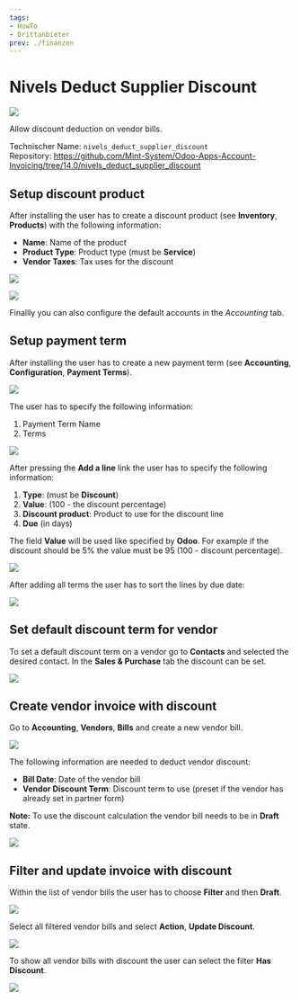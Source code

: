 ```yaml
---
tags:
- HowTo
- Drittanbieter
prev: ./finanzen
---
```

# Nivels Deduct Supplier Discount

![](assets/icon-nivels.png)

Allow discount deduction on vendor bills.

Technischer Name: `nivels_deduct_supplier_discount`\
Repository: <https://github.com/Mint-System/Odoo-Apps-Account-Invoicing/tree/14.0/nivels_deduct_supplier_discount>

## Setup discount product

After installing the user has to create a discount product (see **Inventory**, **Products**) with the following information:

- **Name**: Name of the product
- **Product Type**: Product type (must be **Service**)
- **Vendor Taxes**: Tax uses for the discount

![](assets/Nivels%20Deduct%20Supplier%20Discount%20Product.png)

![](assets/Nivels%20Deduct%20Supplier%20Discount%20Product%20Tax.png)

Finallly you can also configure the default accounts in the *Accounting* tab.

## Setup payment term

After installing the user has to create a new payment term (see **Accounting**, **Configuration**, **Payment Terms**).

![](assets/Nivels%20Deduct%20Supplier%20Discount%20Term.png)

The user has to specify the following information:

1. Payment Term Name
2. Terms

![](assets/Nivels%20Deduct%20Supplier%20Discount%20Term%20Name.png)

After pressing the **Add a line** link the user has to specify the following information:

1.  **Type**: (must be **Discount**)
2.  **Value**: (100 - the discount percentage)
3.  **Discount product**: Product to use for the discount line
4.  **Due** (in days)

The field **Value** will be used like specified by **Odoo**. For example if the discount should be 5% the value must be 95 (100 - discount percentage).

![](assets/Nivels%20Deduct%20Supplier%20Discount%20Term%20Definition.png)

After adding all terms the user has to sort the lines by due date:

![](assets/Nivels%20Deduct%20Supplier%20Discount%20Due%20Dates.png)

## Set default discount term for vendor

To set a default discount term on a vendor go to **Contacts** and selected the desired contact. In the **Sales & Purchase** tab the discount can be set.

![](assets/Nivels%20Deduct%20Supplier%20Discount%20Partner%20Term.png)

## Create vendor invoice with discount

Go to **Accounting**, **Vendors**, **Bills** and create a new vendor bill.

![](assets/Nivels%20Deduct%20Supplier%20Discount%20Create%20Invoice.png)

The following information are needed to deduct vendor discount:

- **Bill Date**: Date of the vendor bill
- **Vendor Discount Term**: Discount term to use (preset if the vendor has already set in partner form)

**Note:** To use the discount calculation the vendor bill needs to be in **Draft** state.

![](assets/Nivels%20Deduct%20Supplier%20Discount%20Draft%20Invoice.png)

## Filter and update invoice with discount

Within the list of vendor bills the user has to choose **Filter** and then **Draft**.

![](assets/Nivels%20Deduct%20Supplier%20Discount%20Filter%20Draft.png)

Select all filtered vendor bills and select **Action**, **Update Discount**.

![](assets/Nivels%20Deduct%20Supplier%20Discount%20Update%20Discount.png)

To show all vendor bills with discount the user can select the filter **Has Discount**.

![](assets/Nivels%20Deduct%20Supplier%20Discount%20Filter%20Has%20Discount.png)